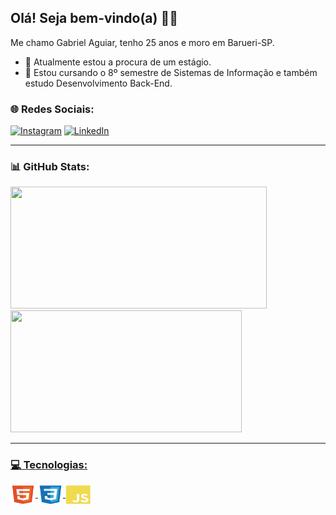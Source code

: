 ## Olá! Seja bem-vindo(a) 👋🏽

Me chamo Gabriel Aguiar, tenho 25 anos e moro em Barueri-SP.

- 💼 Atualmente estou a procura de um estágio.
- 📘 Estou cursando o 8º semestre de Sistemas de Informação e também estudo Desenvolvimento Back-End.


### 🌐 Redes Sociais:

  [![Instagram](https://img.shields.io/badge/Instagram-%23E4405F.svg?logo=Instagram&logoColor=white)](https://www.instagram.com/gabriel99___/) 
  [![LinkedIn](https://img.shields.io/badge/LinkedIn-%230077B5.svg?logo=linkedin&logoColor=white)](https://www.linkedin.com/in/gabrielaguiaroliveira/)
  
  ____

### 📊 GitHub Stats:

  <a href="https://github.com/gabrielaguiar1">
  <img width="410px" height="195px" src="https://github-readme-stats.vercel.app/api?username=gabrielaguiar1&show_icons=true&theme=merko&PAT_1">
  <img width="370px" height="195px" src="https://github-readme-stats.vercel.app/api/top-langs/?username=gabrielaguiar1&hide_progress=true&theme=merko&PAT_1">

  ____

### 💻 Tecnologias:

  <img align="center" alt="Gabriel-HTML" height="30" width="40" src="https://raw.githubusercontent.com/devicons/devicon/master/icons/html5/html5-original.svg">
  <img align="center" alt="Gabriel-CSS" height="30" width="40" src="https://raw.githubusercontent.com/devicons/devicon/master/icons/css3/css3-original.svg">
  <img align="center" alt="Gabriel-Js" height="30" width="40" src="https://raw.githubusercontent.com/devicons/devicon/master/icons/javascript/javascript-plain.svg">
